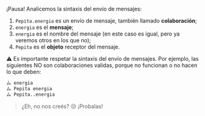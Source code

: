 ¡Pausa! Analicemos la sintaxis del envío de mensajes:

1. `Pepita.energia` es un envío de mensaje, también llamado **colaboración**;
2. `energia` es el **mensaje**;
3. `energia` es el nombre del mensaje (en este caso es igual, pero ya veremos otros en los que no);
4. `Pepita` es el **objeto** receptor del mensaje.

:warning:
Es importante respetar la sintaxis del envío de mensajes. Por ejemplo, las siguientes NO son colaboraciones validas, porque no funcionan o no hacen lo que deben:

```python
ム energia
ム Pepita energia
ム Pepita..energia
```

> ¿Eh, no nos creés?  :unamused: ¡Probalas!
